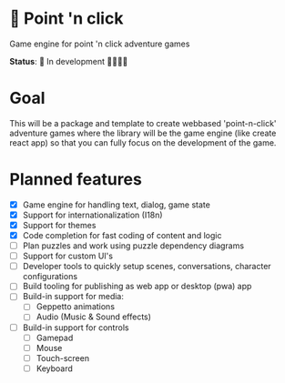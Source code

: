 # 🚧 Point 'n click

Game engine for point 'n click adventure games

**Status**: 🚧 In development 👷‍♂️👷‍♀️

# Goal

This will be a package and template to create webbased 'point-n-click' adventure games where the library will be the game engine (like create react app) so that you can fully focus on the development of the game.

# Planned features

- [x] Game engine for handling text, dialog, game state
- [x] Support for internationalization (I18n)
- [x] Support for themes
- [x] Code completion for fast coding of content and logic
- [ ] Plan puzzles and work using puzzle dependency diagrams
- [ ] Support for custom UI's
- [ ] Developer tools to quickly setup scenes, conversations, character configurations
- [ ] Build tooling for publishing as web app or desktop (pwa) app
- [ ] Build-in support for media:
  - [ ] Geppetto animations
  - [ ] Audio (Music & Sound effects)
- [ ] Build-in support for controls
  - [ ] Gamepad
  - [ ] Mouse
  - [ ] Touch-screen
  - [ ] Keyboard
